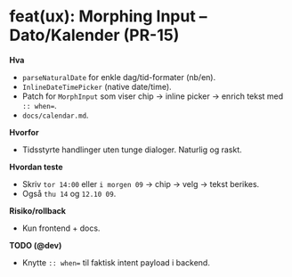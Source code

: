 
# feat(ux): Morphing Input – Dato/Kalender (PR-15)

**Hva**
- `parseNaturalDate` for enkle dag/tid-formater (nb/en).
- `InlineDateTimePicker` (native date/time).
- Patch for `MorphInput` som viser chip → inline picker → enrich tekst med `:: when=`.
- `docs/calendar.md`.

**Hvorfor**
- Tidsstyrte handlinger uten tunge dialoger. Naturlig og raskt.

**Hvordan teste**
- Skriv `tor 14:00` eller `i morgen 09` → chip → velg → tekst berikes.
- Også `thu 14` og `12.10 09`.

**Risiko/rollback**
- Kun frontend + docs.

**TODO (@dev)**
- Knytte `:: when=` til faktisk intent payload i backend.

